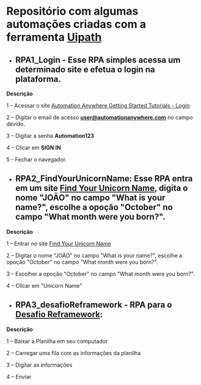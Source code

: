 # Repositório com algumas automações criadas com a ferramenta [Uipath](https://www.uipath.com/)


- ## RPA1_Login - Esse RPA simples acessa um determinado site e efetua o login na plataforma.

**Descrição** 

1 – Acessar o site [Automation Anywhere Getting Started Tutorials - Login](https://s3-us-west-2.amazonaws.com/aai-devportal-media/wp-content/uploads/2021/06/29093713/AutomationAnywhereLabs-Login.html):

2 – Digitar o email de acesso **user@automationanywhere.com** no campo devido.

3 – Digitar a senha **Automation123**

4 – Clicar em **SIGN IN**
  
5 - Fechar o navegador. 

- ## RPA2_FindYourUnicornName: Esse RPA entra em um site [Find Your Unicorn Name](https://www.rpasamples.com/findunicornname), digita o nome "JOÃO" no campo "What is your name?", escolhe a opoção "October" no campo "What month were you born?".

**Descrição** 

1 – Entrar no site [Find Your Unicorn Name](https://www.rpasamples.com/findunicornname)

2 – Digitar o nome "JOÃO" no campo "What is your name?", escolhe a opoção "October" no campo "What month were you born?".

3 – Escolher a opoção "October" no campo "What month were you born?".

4 – Clicar em "Unicorn Name"

- ## RPA3_desafioReframework - RPA para o [Desafio Reframework](https://mestrerpa.com.br/desafio-reframework/):

**Descrição** 

1 – Baixar a Planilha em seu computador

2 – Carregar uma fila com as informações da planilha

3 – Digitar as informações

4 – Enviar
